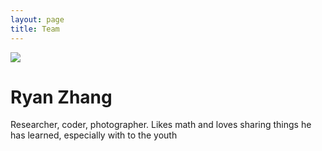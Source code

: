 ```yaml
---
layout: page
title: Team
---
```


<div class="message">

<!-- insert image -->

<img src="https://media.licdn.com/dms/image/D5603AQEtA5ZtRz5NvA/profile-displayphoto-shrink_200_200/0/1701365900900?e=1713398400&v=beta&t=UyDUjP3VCzl_6PWElgnxntQyBlxhIFMPdVPy1oEdMio">

  <h1>Ryan Zhang</h1>
  <p>Researcher, coder, photographer. Likes math and loves sharing things he has learned, especially with to the youth</p>
</div>
